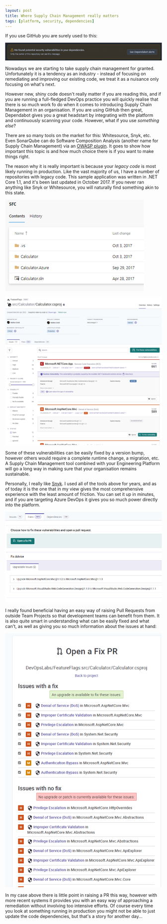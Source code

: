 ```yaml
---
layout: post
title: Where Supply Chain Management really matters
tags: [platform, security, dependencies]
---
```

If you use GitHub you are surely used to this:

![](/images/posts/2022-04-06_21-01-08.png)

Nowadays we are starting to take supply chain management for granted. Unfortunately it is a tendency as an industry - instead of focusing on remediating and improving our existing code, we treat it as a nuisance only focusing on what's next.

However new, shiny code doesn't really matter if you are reading this, and if you are running a full-fledged DevOps practice you will quickly realise that there is so much work fo do when it comes to introducing Supply Chain Management in an organisation. If you are using GitHub then great, Dependabot gives you a great headstart by integrating with the platform and continuously scanning your code. However, what if you use _something else_?

There are so many tools on the market for this: Whitesource, Snyk, etc. Even SonarQube can do Software Composition Analysis (another name for Supply Chain Management) via an [OWASP plugin](https://github.com/dependency-check/dependency-check-sonar-plugin). It goes to show how important this topic is and how much choice there is if you want to make things right.

The reason why it is really important is because your _legacy code_ is most likely running in production. Like the vast majority of us, I have a number of repositories with legacy code. This sample application was written in .NET Core 1.1, and it's been last updated in October 2017. If you never ran anything like Snyk or Whitesource, you will naturally find something akin to this state.

![](/images/posts/2022-04-06_21-18-49.png)

![](/images/posts/2022-04-06_21-16-46.png)

Some of these vulnerabilities can be easily fixed by a version bump, however others would require a complete runtime change, a migration, etc. A Supply Chain Management tool combined with your Engineering Platform will go a long way in making sure that your organisation remains sustainable.

Personally, I really like [Snyk](https://snyk.io). I used all of the tools above for years, and as of today it is the one that in my view gives the most comprehensive experience with the least amount of friction. You can set it up in minutes, and if you are targeting Azure DevOps it gives you so much power directly into the platform.

![](/images/posts/2022-04-06_21-23-56.png)

I really found beneficial having an easy way of raising Pull Requests from outside Team Projects so that development teams can benefit from them. It is also quite smart in understanding what can be easily fixed and what can't, as well as giving you so much information about the issues at hand:

![](/images/posts/2022-04-06_21-26-38.png)

In my case above there is little point in raising a PR this way, however with more recent systems it provides you with an easy way of approaching a remediation without involving too intensive efforts. Of course every time you look at something running in production you might not be able to just update the code dependencies, but that's a story for another day...
